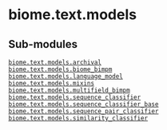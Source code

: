 # biome.text.models <Badge text="Module"/>
<h2 class="section-title" id="header-submodules">Sub-modules</h2>
<dl>
<dt><code class="name"><a title="biome.text.models.archival" href="archival.html">biome.text.models.archival</a></code></dt>
<dd>
<div class="desc"></div>
</dd>
<dt><code class="name"><a title="biome.text.models.biome_bimpm" href="biome_bimpm.html">biome.text.models.biome_bimpm</a></code></dt>
<dd>
<div class="desc"></div>
</dd>
<dt><code class="name"><a title="biome.text.models.language_model" href="language_model.html">biome.text.models.language_model</a></code></dt>
<dd>
<div class="desc"></div>
</dd>
<dt><code class="name"><a title="biome.text.models.mixins" href="mixins.html">biome.text.models.mixins</a></code></dt>
<dd>
<div class="desc"></div>
</dd>
<dt><code class="name"><a title="biome.text.models.multifield_bimpm" href="multifield_bimpm.html">biome.text.models.multifield_bimpm</a></code></dt>
<dd>
<div class="desc"></div>
</dd>
<dt><code class="name"><a title="biome.text.models.sequence_classifier" href="sequence_classifier.html">biome.text.models.sequence_classifier</a></code></dt>
<dd>
<div class="desc"></div>
</dd>
<dt><code class="name"><a title="biome.text.models.sequence_classifier_base" href="sequence_classifier_base.html">biome.text.models.sequence_classifier_base</a></code></dt>
<dd>
<div class="desc"></div>
</dd>
<dt><code class="name"><a title="biome.text.models.sequence_pair_classifier" href="sequence_pair_classifier.html">biome.text.models.sequence_pair_classifier</a></code></dt>
<dd>
<div class="desc"></div>
</dd>
<dt><code class="name"><a title="biome.text.models.similarity_classifier" href="similarity_classifier.html">biome.text.models.similarity_classifier</a></code></dt>
<dd>
<div class="desc"></div>
</dd>
</dl>